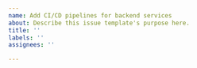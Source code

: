 ```yaml
---
name: Add CI/CD pipelines for backend services
about: Describe this issue template's purpose here.
title: ''
labels: ''
assignees: ''

---
```



